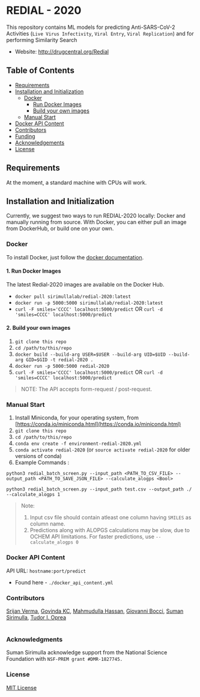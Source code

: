 # REDIAL - 2020
This repository contains ML models for predicting Anti-SARS-CoV-2 Activities (`Live Virus Infectivity`, `Viral Entry`, `Viral Replication`) and for performing Similarity Search<br/>
- Website: http://drugcentral.org/Redial
<!---
Below is the workflow. Uncomment out if necessary
<img src="./images_other/covid_workflow.png" />
-->

## Table of Contents

- [Requirements](#requirements)
- [Installation and Initialization](#installation-and-initialization)
  * [Docker](#docker)
    * [Run Docker Images](#1-run-docker-images)
    * [Build your own images](#2-build-your-own-images)
  * [Manual Start](#manual-start)
- [Docker API Content](#docker-api-content)
- [Contributors](#contributors)
- [Funding](#funding)
- [Acknowledgements](#acknowledgments)
- [License](#license)

## Requirements

At the moment, a standard machine with CPUs will work. 

## Installation and Initialization

Currently, we suggest two ways to run REDIAL-2020 locally: Docker and manually running from source. With Docker, you can either pull an image from DockerHub, or build one on your own.

### Docker
To install Docker, just follow the [docker documentation](https://docs.docker.com/install/).
#### 1. Run Docker Images
The latest Redial-2020 images are available on the Docker Hub.
- `docker pull sirimullalab/redial-2020:latest`
- `docker run -p 5000:5000 sirimullalab/redial-2020:latest`
- `curl -F smiles='CCCC' localhost:5000/predict` OR `curl -d 'smiles=CCCC' localhost:5000/predict`

#### 2. Build your own images
1. `git clone this repo`
2. `cd /path/to/this/repo`
3. `docker build --build-arg USER=$USER --build-arg UID=$UID --build-arg GID=$GID -t redial-2020 .`
4. `docker run -p 5000:5000 redial-2020`
5. `curl -F smiles='CCCC' localhost:5000/predict` OR `curl -d 'smiles=CCCC' localhost:5000/predict`
> NOTE: The API accepts form-request / post-request.

### Manual Start
1. Install Miniconda, for your operating system, from [https://conda.io/miniconda.html](https://conda.io/miniconda.html)
2. `git clone this repo`
3. `cd /path/to/this/repo`
4. `conda env create -f environment-redial-2020.yml`
5. `conda activate redial-2020` (or `source activate redial-2020` for older versions of conda)
6. Example Commands :
```
python3 redial_batch_screen.py --input_path <PATH_TO_CSV_FILE> --output_path <PATH_TO_SAVE_JSON_FILE> --calculate_alogps <Bool>
```
```
python3 redial_batch_screen.py --input_path test.csv --output_path ./ --calculate_alogps 1
```
> Note: 
> 1. Input csv file should contain atleast one column having `SMILES` as column name.
> 2. Predictions along with ALOPGS calculations may be slow, due to OCHEM API limitations. For faster predictions, use `--calculate_alogps 0`

### Docker API Content
API URL: `hostname:port/predict`
- Found here - `./docker_api_content.yml`

### Contributors
[Srijan Verma](https://www.linkedin.com/in/vermasrijan/), [Govinda KC](https://github.com/Govindakc), [Mahmudulla Hassan](https://github.com/hassanmohsin), [Giovanni Bocci](https://www.linkedin.com/in/giovanni-bocci-88b659b7/), [Suman Sirimulla](https://expertise.utep.edu/node/36435), [Tudor I. Oprea](https://vivo.health.unm.edu/display/n7948) <br/><br/>
<!---
### TODO:
1. Handle Flask cache error (duplicate tables are displayed at the moment ; use flask reload maybe)
2. Add alogps functionality (either `rest api` or using `alopgs ochem linux tool`)
3. Add updated best models
4. Handle error correctly (empty smiles, invalid smiles, other)
5. Workflow for 1000 SMILES
-->

### Acknowledgments
Suman Sirimulla acknowledge support from the National Science Foundation with `NSF-PREM grant #DMR-1827745.`

### License
[MIT License](https://github.com/sirimullalab/redial-2020/blob/master/LICENSE)
